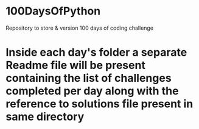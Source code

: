# 100DaysOfPython
Repository to store &amp; version 100 days of coding challenge

# Inside each day's folder a separate Readme file will be present containing the list of challenges completed per day along with the reference to solutions file present in same directory
